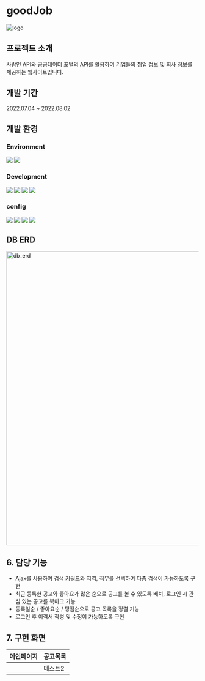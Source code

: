   # goodJob
![logo](https://user-images.githubusercontent.com/97607752/234814967-4c2b7fe4-e178-453a-ad91-c865abf890bb.jpg)

  ## 프로젝트 소개
  사람인 API와 공공데이터 포털의 API를 활용하여 기업들의 취업 정보 및 회사 정보를 제공하는 웹사이트입니다.
  
  ## 개발 기간
  2022.07.04 ~ 2022.08.02
  
  ## 개발 환경
  ### Environment
  <img src="https://img.shields.io/badge/git-F05032?style=for-the-badge&logo=git&logoColor=white"> <img src="https://img.shields.io/badge/github-181717?style=for-the-badge&logo=github&logoColor=white">
  
  ### Development
  <img src="https://img.shields.io/badge/java-007396?style=for-the-badge&logo=java&logoColor=white"> <img src="https://img.shields.io/badge/javascript-F7DF1E?style=for-the-badge&logo=javascript&logoColor=black"> <img src="https://img.shields.io/badge/springboot-6DB33F?style=for-the-badge&logo=springboot&logoColor=white"> <img src="https://img.shields.io/badge/bootstrap-7952B3?style=for-the-badge&logo=bootstrap&logoColor=white">
  
  ### config
  <img src="https://img.shields.io/badge/amazonaws-232F3E?style=for-the-badge&logo=amazonaws&logoColor=white"> <img src="https://img.shields.io/badge/apache tomcat-F8DC75?style=for-the-badge&logo=apachetomcat&logoColor=white"> <img src="https://img.shields.io/badge/mysql-4479A1?style=for-the-badge&logo=mysql&logoColor=white"> <img src="https://img.shields.io/badge/gradle-02303A?style=for-the-badge&logo=gradle&logoColor=white">
   
  ## DB ERD
  <img width="768" alt="db_erd" src="https://user-images.githubusercontent.com/97607752/234818032-d8e0c2da-2484-48cc-8ece-2defa69e9634.png">

  ## 6. 담당 기능
  - Ajax를 사용하여 검색 키워드와 지역, 직무를 선택하여 다중 검색이 가능하도록 구현
  - 최근 등록한 공고와 좋아요가 많은 순으로 공고를 볼 수 있도록 배치, 로그인 시 관심 있는 공고를 북마크 가능
  - 등록일순 / 좋아요순 / 평점순으로 공고 목록을 정렬 기능
  - 로그인 후 이력서 작성 및 수정이 가능하도록 구현
  
  ## 7. 구현 화면
  |메인페이지|공고목록|
|------|------|
| |테스트2|
  
  
